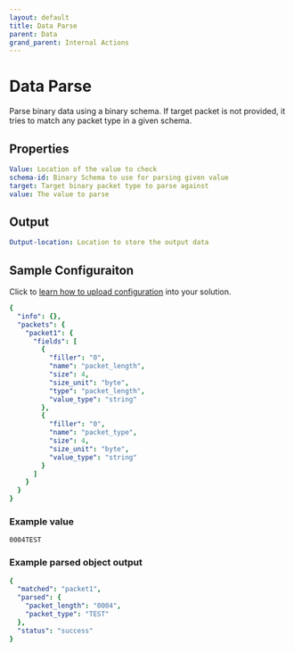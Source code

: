 ```yaml
---
layout: default
title: Data Parse
parent: Data
grand_parent: Internal Actions
---
```

# Data Parse
Parse binary data using a binary schema. If target packet is not provided, it tries to match any packet type in a given schema.

## Properties
```yaml
Value: Location of the value to check      
schema-id: Binary Schema to use for parsing given value
target: Target binary packet type to parse against
value: The value to parse
```

## Output
```yaml
Output-location: Location to store the output data
```

## Sample Configuraiton

Click to [learn how to upload configuration](https://docs.apiautoflow.com/docs/tutorial-video/course-1-basics/lesson-10-organization/#paste-configuration) into your solution.


```yaml
{
  "info": {},
  "packets": {
    "packet1": {
      "fields": [
        {
          "filler": "0",
          "name": "packet_length",
          "size": 4,
          "size_unit": "byte",
          "type": "packet_length",
          "value_type": "string"
        },
        {
          "filler": "0",
          "name": "packet_type",
          "size": 4,
          "size_unit": "byte",
          "value_type": "string"
        }
      ]
    }
  }
}
```

### Example value
`0004TEST`

### Example parsed object output
```yaml
{
  "matched": "packet1",
  "parsed": {
    "packet_length": "0004",
    "packet_type": "TEST"
  },
  "status": "success"
}
```